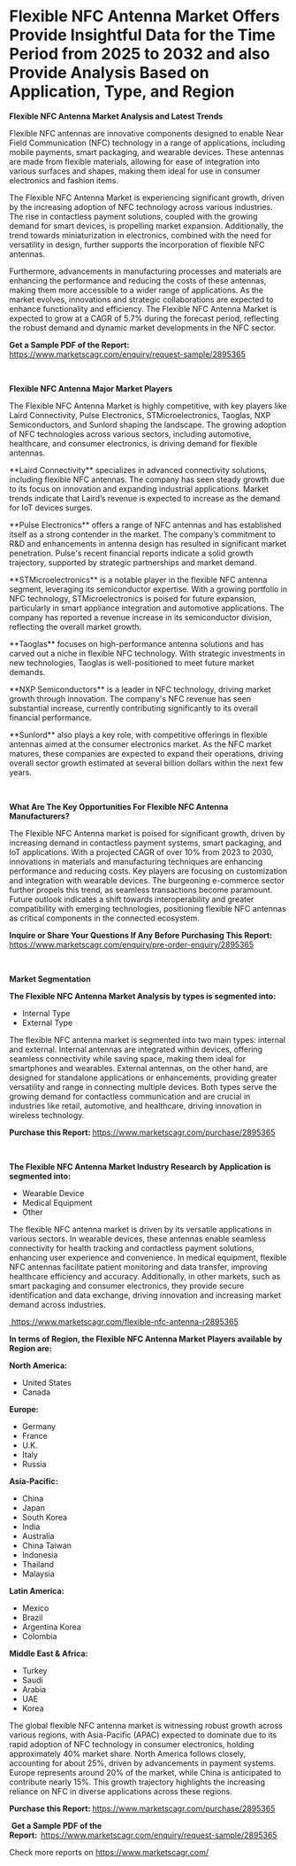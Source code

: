 <p><h1>Flexible NFC Antenna Market Offers Provide Insightful Data for the Time Period from 2025 to 2032 and also Provide Analysis Based on Application, Type, and Region</h1></p><p><strong>Flexible NFC Antenna Market Analysis and Latest Trends</strong></p>
<p><p>Flexible NFC antennas are innovative components designed to enable Near Field Communication (NFC) technology in a range of applications, including mobile payments, smart packaging, and wearable devices. These antennas are made from flexible materials, allowing for ease of integration into various surfaces and shapes, making them ideal for use in consumer electronics and fashion items.</p><p>The Flexible NFC Antenna Market is experiencing significant growth, driven by the increasing adoption of NFC technology across various industries. The rise in contactless payment solutions, coupled with the growing demand for smart devices, is propelling market expansion. Additionally, the trend towards miniaturization in electronics, combined with the need for versatility in design, further supports the incorporation of flexible NFC antennas.</p><p>Furthermore, advancements in manufacturing processes and materials are enhancing the performance and reducing the costs of these antennas, making them more accessible to a wider range of applications. As the market evolves, innovations and strategic collaborations are expected to enhance functionality and efficiency. The Flexible NFC Antenna Market is expected to grow at a CAGR of 5.7% during the forecast period, reflecting the robust demand and dynamic market developments in the NFC sector.</p></p>
<p><strong>Get a Sample PDF of the Report:&nbsp;</strong> <a href="https://www.marketscagr.com/enquiry/request-sample/2895365?utm_campaign=3447&utm_medium=2&utm_source=Github&utm_content=ia&utm_term=15032025&utm_id=flexible-nfc-antenna">https://www.marketscagr.com/enquiry/request-sample/2895365</a></p>
<p>&nbsp;</p>
<p><strong>Flexible NFC Antenna Major Market Players</strong></p>
<p><p>The Flexible NFC Antenna Market is highly competitive, with key players like Laird Connectivity, Pulse Electronics, STMicroelectronics, Taoglas, NXP Semiconductors, and Sunlord shaping the landscape. The growing adoption of NFC technologies across various sectors, including automotive, healthcare, and consumer electronics, is driving demand for flexible antennas.</p><p>**Laird Connectivity** specializes in advanced connectivity solutions, including flexible NFC antennas. The company has seen steady growth due to its focus on innovation and expanding industrial applications. Market trends indicate that Laird’s revenue is expected to increase as the demand for IoT devices surges.</p><p>**Pulse Electronics** offers a range of NFC antennas and has established itself as a strong contender in the market. The company’s commitment to R&D and enhancements in antenna design has resulted in significant market penetration. Pulse's recent financial reports indicate a solid growth trajectory, supported by strategic partnerships and market demand.</p><p>**STMicroelectronics** is a notable player in the flexible NFC antenna segment, leveraging its semiconductor expertise. With a growing portfolio in NFC technology, STMicroelectronics is poised for future expansion, particularly in smart appliance integration and automotive applications. The company has reported a revenue increase in its semiconductor division, reflecting the overall market growth.</p><p>**Taoglas** focuses on high-performance antenna solutions and has carved out a niche in flexible NFC technology. With strategic investments in new technologies, Taoglas is well-positioned to meet future market demands.</p><p>**NXP Semiconductors** is a leader in NFC technology, driving market growth through innovation. The company's NFC revenue has seen substantial increase, currently contributing significantly to its overall financial performance.</p><p>**Sunlord** also plays a key role, with competitive offerings in flexible antennas aimed at the consumer electronics market. As the NFC market matures, these companies are expected to expand their operations, driving overall sector growth estimated at several billion dollars within the next few years.</p></p>
<p>&nbsp;</p>
<p><strong>What Are The Key Opportunities For Flexible NFC Antenna Manufacturers?</strong></p>
<p><p>The Flexible NFC Antenna market is poised for significant growth, driven by increasing demand in contactless payment systems, smart packaging, and IoT applications. With a projected CAGR of over 10% from 2023 to 2030, innovations in materials and manufacturing techniques are enhancing performance and reducing costs. Key players are focusing on customization and integration with wearable devices. The burgeoning e-commerce sector further propels this trend, as seamless transactions become paramount. Future outlook indicates a shift towards interoperability and greater compatibility with emerging technologies, positioning flexible NFC antennas as critical components in the connected ecosystem.</p></p>
<p><strong>Inquire or Share Your Questions If Any Before Purchasing This Report:</strong> <a href="https://www.marketscagr.com/enquiry/pre-order-enquiry/2895365?utm_campaign=3447&utm_medium=2&utm_source=Github&utm_content=ia&utm_term=15032025&utm_id=flexible-nfc-antenna">https://www.marketscagr.com/enquiry/pre-order-enquiry/2895365</a></p>
<p>&nbsp;</p>
<p><strong>Market Segmentation</strong></p>
<p><strong>The Flexible NFC Antenna Market Analysis by types is segmented into:</strong></p>
<p><ul><li>Internal Type</li><li>External Type</li></ul></p>
<p><p>The flexible NFC antenna market is segmented into two main types: internal and external. Internal antennas are integrated within devices, offering seamless connectivity while saving space, making them ideal for smartphones and wearables. External antennas, on the other hand, are designed for standalone applications or enhancements, providing greater versatility and range in connecting multiple devices. Both types serve the growing demand for contactless communication and are crucial in industries like retail, automotive, and healthcare, driving innovation in wireless technology.</p></p>
<p><strong>Purchase this Report:&nbsp;</strong><a href="https://www.marketscagr.com/purchase/2895365?utm_campaign=3447&utm_medium=2&utm_source=Github&utm_content=ia&utm_term=15032025&utm_id=flexible-nfc-antenna">https://www.marketscagr.com/purchase/2895365</a></p>
<p>&nbsp;</p>
<p><strong>The Flexible NFC Antenna Market Industry Research by Application is segmented into:</strong></p>
<p><ul><li>Wearable Device</li><li>Medical Equipment</li><li>Other</li></ul></p>
<p><p>The flexible NFC antenna market is driven by its versatile applications in various sectors. In wearable devices, these antennas enable seamless connectivity for health tracking and contactless payment solutions, enhancing user experience and convenience. In medical equipment, flexible NFC antennas facilitate patient monitoring and data transfer, improving healthcare efficiency and accuracy. Additionally, in other markets, such as smart packaging and consumer electronics, they provide secure identification and data exchange, driving innovation and increasing market demand across industries.</p></p>
<p><a href="https://www.marketscagr.com/flexible-nfc-antenna-r2895365?utm_campaign=3447&utm_medium=2&utm_source=Github&utm_content=ia&utm_term=15032025&utm_id=flexible-nfc-antenna">&nbsp;https://www.marketscagr.com/flexible-nfc-antenna-r2895365</a></p>
<p><strong>In terms of Region, the Flexible NFC Antenna Market Players available by Region are:</strong></p>
<p>
    <p> <strong> North America: </strong>
        <ul>
            <li>United States</li>
            <li>Canada</li>
        </ul>
        </p> 
    <p> <strong> Europe: </strong>
        <ul>
            <li>Germany</li>
            <li>France</li>
            <li>U.K.</li>
            <li>Italy</li>
            <li>Russia</li>
        </ul>
        </p> 
    <p> <strong> Asia-Pacific: </strong>
        <ul>
            <li>China</li>
            <li>Japan</li>
            <li>South Korea</li>
            <li>India</li>
            <li>Australia</li>
            <li>China Taiwan</li>
            <li>Indonesia</li>
            <li>Thailand</li>
            <li>Malaysia</li>
        </ul>
        </p> 
    <p> <strong> Latin America: </strong>
        <ul>
            <li>Mexico</li>
            <li>Brazil</li>
            <li>Argentina Korea</li>
            <li>Colombia</li>
        </ul>
        </p> 
    <p> <strong> Middle East & Africa: </strong>
        <ul>
            <li>Turkey</li>
            <li>Saudi</li>
            <li>Arabia</li>
            <li>UAE</li>
            <li>Korea</li>
        </ul>
    </p>
    </p>
<p><p>The global flexible NFC antenna market is witnessing robust growth across various regions, with Asia-Pacific (APAC) expected to dominate due to its rapid adoption of NFC technology in consumer electronics, holding approximately 40% market share. North America follows closely, accounting for about 25%, driven by advancements in payment systems. Europe represents around 20% of the market, while China is anticipated to contribute nearly 15%. This growth trajectory highlights the increasing reliance on NFC in diverse applications across these regions.</p></p>
<p><strong>Purchase this Report: </strong><a href="https://www.marketscagr.com/purchase/2895365?utm_campaign=3447&utm_medium=2&utm_source=Github&utm_content=ia&utm_term=15032025&utm_id=flexible-nfc-antenna">https://www.marketscagr.com/purchase/2895365</a></p>
<p>&nbsp;<strong>Get a Sample PDF of the Report:&nbsp;&nbsp;</strong><a href="https://www.marketscagr.com/enquiry/request-sample/2895365?utm_campaign=3447&utm_medium=2&utm_source=Github&utm_content=ia&utm_term=15032025&utm_id=flexible-nfc-antenna">https://www.marketscagr.com/enquiry/request-sample/2895365</a></p>
<p><strong></strong></p>
<p>Check more reports on <a href="https://www.marketscagr.com/?utm_campaign=3447&utm_medium=2&utm_source=Github&utm_content=ia&utm_term=15032025&utm_id=flexible-nfc-antenna">https://www.marketscagr.com/</a></p>